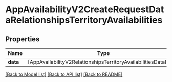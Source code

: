 # AppAvailabilityV2CreateRequestDataRelationshipsTerritoryAvailabilities

## Properties
Name | Type | Description | Notes
------------ | ------------- | ------------- | -------------
**data** | [AppAvailabilityV2RelationshipsTerritoryAvailabilitiesDataInner] |  | 

[[Back to Model list]](../README.md#documentation-for-models) [[Back to API list]](../README.md#documentation-for-api-endpoints) [[Back to README]](../README.md)


